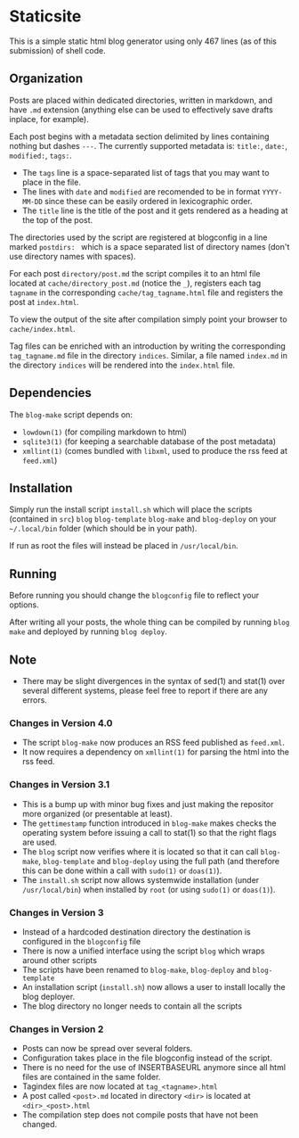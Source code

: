 # Staticsite

This is a simple static html blog generator using only 467 lines (as of this submission) of shell code.

## Organization

Posts are placed within dedicated directories, written in markdown, and have `.md` extension (anything else can be used to effectively save drafts inplace, for example).

Each post begins with a metadata section delimited by lines containing nothing but dashes `---`.
The currently supported metadata is: `title:`, `date:`, `modified:`, `tags:`.

- The `tags` line is a space-separated list of tags that you may want to place in the file.
- The lines with `date` and `modified` are recomended to be in format `YYYY-MM-DD` since these can be easily ordered in lexicographic order.
- The `title` line is the title of the post and it gets rendered as a heading at the top of the post.

The directories used by the script are registered at blogconfig in a line marked `postdirs: ` which is a space separated list of directory names (don't use directory names with spaces).

For each post `directory/post.md` the script compiles it to an html file located at `cache/directory_post.md` (notice the `_`), registers each tag `tagname` in the corresponding `cache/tag_tagname.html` file and registers the post at `index.html`.

To view the output of the site after compilation simply point your browser to `cache/index.html`.

Tag files can be enriched with an introduction by writing the corresponding `tag_tagname.md` file in the directory `indices`. Similar, a file named `index.md` in the directory `indices` will be rendered into the `index.html` file.

## Dependencies

The `blog-make` script depends on:
- `lowdown(1)` (for compiling markdown to html)
- `sqlite3(1)` (for keeping a searchable database of the post metadata)
- `xmllint(1)` (comes bundled with `libxml`, used to produce the rss feed at `feed.xml`)

## Installation

Simply run the install script `install.sh` which will place the scripts (contained in `src`) `blog` `blog-template` `blog-make` and `blog-deploy` on your `~/.local/bin` folder (which should be in your path).

If run as root the files will instead be placed in `/usr/local/bin`.

## Running

Before running you should change the `blogconfig` file to reflect your options.

After writing all your posts, the whole thing can be compiled by running `blog make` and deployed by running `blog deploy`.

## Note

- There may be slight divergences in the syntax of sed(1) and stat(1) over several different systems, please feel free to report if there are any errors.

### Changes in Version 4.0

- The script `blog-make` now produces an RSS feed published as `feed.xml`.
- It now requires a dependency on `xmllint(1)` for parsing the html into the rss feed.

### Changes in Version 3.1

- This is a bump up with minor bug fixes and just making the repositor more organized (or presentable at least).
- The `gettimestamp` function introduced in `blog-make` makes checks the operating system before issuing a call to stat(1) so that the right flags are used.
- The `blog` script now verifies where it is located so that it can call `blog-make`, `blog-template` and `blog-deploy` using the full path (and therefore this can be done within a call with `sudo(1)` or `doas(1)`).
- The `install.sh` script now allows systemwide installation (under `/usr/local/bin`) when installed by `root` (or using `sudo(1)` or `doas(1)`).

### Changes in Version 3

- Instead of a hardcoded destination directory the destination is configured in the `blogconfig` file
- There is now a unified interface using the script `blog` which wraps around other scripts 
- The scripts have been renamed to `blog-make`, `blog-deploy` and `blog-template`
- An installation script (`install.sh`) now allows a user to install locally the blog deployer.
- The blog directory no longer needs to contain all the scripts

### Changes in Version 2

- Posts can now be spread over several folders.
- Configuration takes place in the file blogconfig instead of the script.
- There is no need for the use of INSERTBASEURL anymore since all html files are contained in the same folder.
- Tagindex files are now located at `tag_<tagname>.html`
- A post called `<post>.md` located in directory `<dir>` is located at `<dir>_<post>.html`
- The compilation step does not compile posts that have not been changed.
